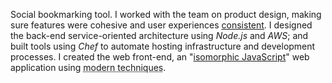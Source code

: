Social bookmarking tool.
I worked with the team on product design, making sure
features were cohesive and user experiences [consistent][].
I designed the back-end service-oriented architecture using *Node.js*
and *AWS*; and built tools using *Chef* to automate hosting
infrastructure and development processes.
I created the web front-end, an "[isomorphic JavaScript]" web
application using <abbr title="CommonJS + npm + Browserify, GPU
utilization, Backbone, Mustache, Bootstrap, LESS">modern
techniques</abbr>.

[isomorphic JavaScript]: http://nerds.airbnb.com/isomorphic-javascript-future-web-apps/ "Runs and &quot;renders&quot; on both the browser and server"
[consistent]: https://en.wikipedia.org/wiki/User_interface#Consistency
